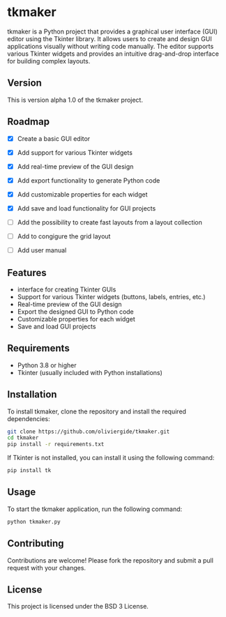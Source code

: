# tkmaker

tkmaker is a Python project that provides a graphical user interface (GUI) editor using the Tkinter library. It allows users to create and design GUI applications visually without writing code manually. The editor supports various Tkinter widgets and provides an intuitive drag-and-drop interface for building complex layouts.

## Version

This is version alpha 1.0 of the tkmaker project.

## Roadmap
- [x] Create a basic GUI editor
- [x] Add support for various Tkinter widgets
- [x] Add real-time preview of the GUI design
- [x] Add export functionality to generate Python code
- [x] Add customizable properties for each widget
- [x] Add save and load functionality for GUI projects
- [ ] Add the possibility to create fast layouts from a layout collection
- [ ] Add to congigure the grid layout
- [ ] Add user manual


## Features

- interface for creating Tkinter GUIs
- Support for various Tkinter widgets (buttons, labels, entries, etc.)
- Real-time preview of the GUI design
- Export the designed GUI to Python code
- Customizable properties for each widget
- Save and load GUI projects

## Requirements

- Python 3.8 or higher
- Tkinter (usually included with Python installations)

## Installation

To install tkmaker, clone the repository and install the required dependencies:

```bash
git clone https://github.com/oliviergide/tkmaker.git
cd tkmaker
pip install -r requirements.txt
```

If Tkinter is not installed, you can install it using the following command:

```bash
pip install tk
```

## Usage

To start the tkmaker application, run the following command:

```bash
python tkmaker.py
```

## Contributing

Contributions are welcome! Please fork the repository and submit a pull request with your changes.

## License

This project is licensed under the BSD 3 License.
